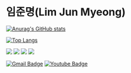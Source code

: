 # 임준명(Lim Jun Myeong)



[![Anurag's GitHub stats](https://github-readme-stats.vercel.app/api?username=gun3486)](https://github.com/gun3486/github-readme-stats)



[![Top Langs](https://github-readme-stats.vercel.app/api/top-langs/?username=gun3486)](https://github.com/gun3486/github-readme-stats)

<p>
<img src="https://img.shields.io/badge/Swift-FA7343?style=flat-square&logo=Swift&logoColor=white"/>
  <img src="https://img.shields.io/badge/Python-3766AB?style=flat-square&logo=Python&logoColor=white"/>
  <img src="https://img.shields.io/badge/Flutter-02569B?style=flat-square&logo=Flutter&logoColor=white"/>
  <img src="https://img.shields.io/badge/Arduino-00979D?style=flat-square&logo=Arduino&logoColor=white"/>
</p>

[![Gmail Badge](https://img.shields.io/badge/Gmail-d14836?style=flat-square&logo=Gmail&logoColor=white&link=mailto:gun3486@gmail.com)](mailto:gun3486@gmail.com)
[![Youtube Badge](https://img.shields.io/badge/Youtube-ff0000?style=flat-square&logo=youtube&link=https://https://www.youtube.com/channel/UCXtZl_ebFmAMDECcMSICp-g?view_as=subscriber)](https://www.youtube.com/channel/UCqwZUbteQhDByu8OrMP_xSg)

